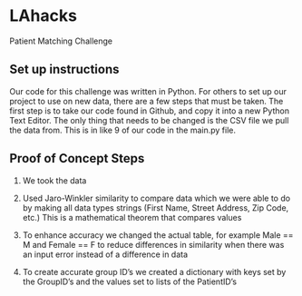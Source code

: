 # LAhacks
Patient Matching Challenge
   ## Set up instructions
Our code for this challenge was written in Python. For others to set up our project to use on new data, there are a few steps that must be taken. The first step is to take our code found in Github, and copy it into a new Python Text Editor. The only thing that needs to be changed is the CSV file we pull the data from. This is in like 9 of our code in the main.py file. 

   ## Proof of Concept Steps
1. We took the data

2. Used Jaro-Winkler similarity to compare data which we were able to do by making all data types strings (First Name, Street Address, Zip Code, etc.) This is a mathematical theorem that compares values 

3. To enhance accuracy we changed the actual table, for example Male == M and Female == F to reduce differences in similarity when there was an input error instead of a difference in data

4. To create accurate group ID’s we created a dictionary with keys set by the GroupID’s and the values set to lists of the PatientID’s
